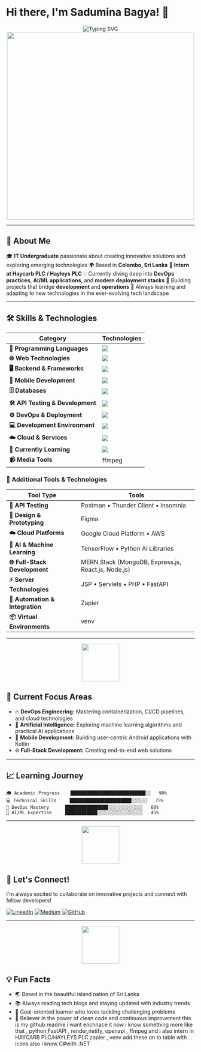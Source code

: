 # Hi there, I'm Sadumina Bagya! 👋

<div align="center">
  <img src="https://readme-typing-svg.herokuapp.com?font=Fira+Code&size=22&duration=3000&pause=1000&color=2F81F7&center=true&vCenter=true&width=440&lines=IT+Undergraduate;Full+Stack+Developer;DevOps+Enthusiast;AI%2FML+Explorer;Problem+Solver;Tech+Innovator" alt="Typing SVG" />
</div>

<div align="center">
  <img src="https://user-images.githubusercontent.com/74038190/225813708-98b745f2-7d22-48cf-9150-083f1b00d6c9.gif" width="500">
</div>

---

## 🚀 About Me

🎓 **IT Undergraduate** passionate about creating innovative solutions and exploring emerging technologies
🌍 Based in **Colombo, Sri Lanka**
💼 **Intern at Haycarb PLC / Hayleys PLC**
💡 Currently diving deep into **DevOps practices**, **AI/ML applications**, and **modern deployment stacks**
🔭 Building projects that bridge **development** and **operations**
🌱 Always learning and adapting to new technologies in the ever-evolving tech landscape

---

## 🛠️ Skills & Technologies

| Category                          | Technologies                                                                         |
| --------------------------------- | ------------------------------------------------------------------------------------ |
| **🚀 Programming Languages**      | <img src="https://skillicons.dev/icons?i=python,cs,dotnet,java,js,go,kotlin,php" />  |
| **🌐 Web Technologies**           | <img src="https://skillicons.dev/icons?i=html,css,sass,react,nodejs,express" />      |
| **🖥️ Backend & Frameworks**      | <img src="https://skillicons.dev/icons?i=fastapi,openapi,dotnet,php,nodejs" />       |
| **📱 Mobile Development**         | <img src="https://skillicons.dev/icons?i=android,kotlin" />                          |
| **🗄️ Databases**                 | <img src="https://skillicons.dev/icons?i=mongodb,mysql,sqlite" />                    |
| **🛠️ API Testing & Development** | <img src="https://skillicons.dev/icons?i=postman" />                                 |
| **⚙️ DevOps & Deployment**        | <img src="https://skillicons.dev/icons?i=docker,git,github,gitlab,render,netlify" /> |
| **💻 Development Environment**    | <img src="https://skillicons.dev/icons?i=vscode,figma" />                            |
| **☁️ Cloud & Services**           | <img src="https://skillicons.dev/icons?i=aws,gcp" />                                 |
| **🎯 Currently Learning**         | <img src="https://skillicons.dev/icons?i=kubernetes,tensorflow" />                   |
| **📹 Media Tools**                | ffmpeg   

### 🔧 Additional Tools & Technologies

| Tool Type                       | Tools                                               |
| ------------------------------- | --------------------------------------------------- |
| **🧪 API Testing**              | Postman • Thunder Client • Insomnia                 |
| **🎨 Design & Prototyping**     | Figma                                               |
| **☁️ Cloud Platforms**          | Google Cloud Platform • AWS                         |
| **🤖 AI & Machine Learning**    | TensorFlow • Python AI Libraries                    |
| **🌐 Full-Stack Development**   | MERN Stack (MongoDB, Express.js, React.js, Node.js) |
| **⚡ Server Technologies**       | JSP • Servlets • PHP • FastAPI                      |
| **🔄 Automation & Integration** | Zapier                                              |
| **📦 Virtual Environments**     | venv                                                |





---

<div align="center">
  <img src="https://user-images.githubusercontent.com/74038190/212284087-bbe7e430-757e-4901-90bf-4cd2ce3e1852.gif" width="100">
</div>

## 🎯 Current Focus Areas

- 🔥 **DevOps Engineering:** Mastering containerization, CI/CD pipelines, and cloud technologies
- 🤖 **Artificial Intelligence:** Exploring machine learning algorithms and practical AI applications
- 📱 **Mobile Development:** Building user-centric Android applications with Kotlin
- 🌐 **Full-Stack Development:** Creating end-to-end web solutions

---

## 📈 Learning Journey

```text
🎓 Academic Progress    ████████████████████████████░░   90%
💻 Technical Skills     ███████████████████████░░░░░░   75%
🚀 DevOps Mastery      ████████████████░░░░░░░░░░░░░   60%
🤖 AI/ML Expertise     ████████████░░░░░░░░░░░░░░░░░   45%
```

---

<div align="center">
  <img src="https://user-images.githubusercontent.com/74038190/212284115-f47cd8ff-2ffb-4b04-b5bf-4d1c14c0247f.gif" width="100">
</div>

## 🤝 Let's Connect!

I'm always excited to collaborate on innovative projects and connect with fellow developers!

[![LinkedIn](https://img.shields.io/badge/LinkedIn-0077B5?style=for-the-badge&logo=linkedin&logoColor=white)](https://www.linkedin.com/in/sadumina-bagya-744792278/)
[![Medium](https://img.shields.io/badge/Medium-12100E?style=for-the-badge&logo=medium&logoColor=white)](https://medium.com/@bagyasadumina)
[![GitHub](https://img.shields.io/badge/GitHub-181717?style=for-the-badge&logo=github&logoColor=white)](https://github.com/sadumina)

---

<div align="center">
  <img src="https://user-images.githubusercontent.com/74038190/212284136-03988914-d42b-4b24-a156-8ebea02794f2.gif" width="100">
</div>

## 💡 Fun Facts

- 🌏 Based in the beautiful island nation of Sri Lanka
- 📚 Always reading tech blogs and staying updated with industry trends
- 🎯 Goal-oriented learner who loves tackling challenging problems
- 🚀 Believer in the power of clean code and continuous improvement
this is my github readme i want enchnace it now i know something more like that , python,FastAPI , render,netify, openapi , ffmpeg and i also intern in HAYCARB PLC/HAYLEYS PLC zapier , venv  add these on to table with icons also i know C#with .NET 
